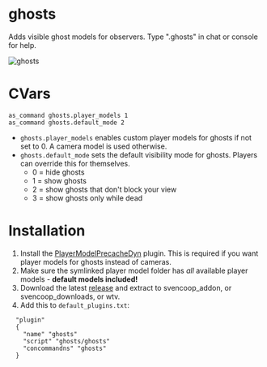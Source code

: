# ghosts
Adds visible ghost models for observers. Type ".ghosts" in chat or console for help.

![ghosts](https://user-images.githubusercontent.com/12087544/86665159-3d2b2180-bfa4-11ea-8c9e-6c87c6b23916.gif)

# CVars
```
as_command ghosts.player_models 1
as_command ghosts.default_mode 2
```
- `ghosts.player_models` enables custom player models for ghosts if not set to 0. A camera model is used otherwise.
- `ghosts.default_mode` sets the default visibility mode for ghosts. Players can override this for themselves.
  - 0 = hide ghosts
  - 1 = show ghosts
  - 2 = show ghosts that don't block your view
  - 3 = show ghosts only while dead

# Installation

1. Install the [PlayerModelPrecacheDyn](https://github.com/incognico/svencoop-plugins/blob/master/PlayerModelPrecacheDyn.as) plugin. This is required if you want player models for ghosts instead of cameras.
1. Make sure the symlinked player model folder has _all_ available player models - **default models included!**
1. Download the latest [release](https://github.com/wootguy/ghosts/releases) and extract to svencoop_addon, or svencoop_downloads, or wtv.
1. Add this to `default_plugins.txt`:
```
  "plugin"
  {
    "name" "ghosts"
    "script" "ghosts/ghosts"
    "concommandns" "ghosts"
  }
```
